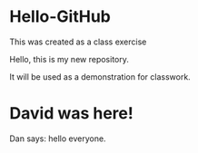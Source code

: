 # Hello-GitHub
This was created as a class exercise

Hello, this is my new repository.

It will be used as a demonstration for classwork.


David was here!
=======
Dan says: hello everyone.

